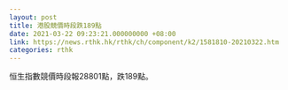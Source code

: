 ```yaml
---
layout: post
title: 港股競價時段跌189點
date: 2021-03-22 09:23:21.000000000 +08:00
link: https://news.rthk.hk/rthk/ch/component/k2/1581810-20210322.htm
categories: rthk
---
```


恒生指數競價時段報28801點，跌189點。
